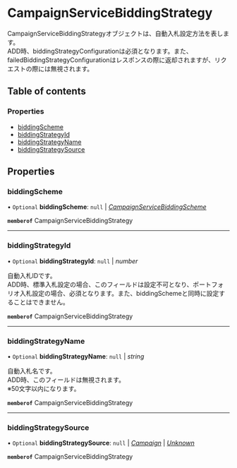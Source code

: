# CampaignServiceBiddingStrategy


<div lang=\"ja\">CampaignServiceBiddingStrategyオブジェクトは、自動入札設定方法を表します。<br> ADD時、biddingStrategyConfigurationは必須となります。また、failedBiddingStrategyConfigurationはレスポンスの際に返却されますが、リクエストの際には無視されます。</div> 

## Table of contents

### Properties

- [biddingScheme](campaignservicebiddingstrategy.md#biddingscheme)
- [biddingStrategyId](campaignservicebiddingstrategy.md#biddingstrategyid)
- [biddingStrategyName](campaignservicebiddingstrategy.md#biddingstrategyname)
- [biddingStrategySource](campaignservicebiddingstrategy.md#biddingstrategysource)

## Properties

### biddingScheme

• `Optional` **biddingScheme**: ``null`` \| [*CampaignServiceBiddingScheme*](campaignservicebiddingscheme.md)

**`memberof`** CampaignServiceBiddingStrategy

___

### biddingStrategyId

• `Optional` **biddingStrategyId**: ``null`` \| *number*

<div lang=\"ja\">自動入札IDです。<br> ADD時、標準入札設定の場合、このフィールドは設定不可となり、ポートフォリオ入札設定の場合、必須となります。また、biddingSchemeと同時に設定することはできません。</div> 

**`memberof`** CampaignServiceBiddingStrategy

___

### biddingStrategyName

• `Optional` **biddingStrategyName**: ``null`` \| *string*

<div lang=\"ja\">自動入札名です。<br> ADD時、このフィールドは無視されます。<br> ※50文字以内になります。</div> 

**`memberof`** CampaignServiceBiddingStrategy

___

### biddingStrategySource

• `Optional` **biddingStrategySource**: ``null`` \| [*Campaign*](./enums/campaignservicebiddingstrategysource.md#campaign) \| [*Unknown*](./enums/campaignservicebiddingstrategysource.md#unknown)

**`memberof`** CampaignServiceBiddingStrategy
